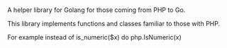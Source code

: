 # 

A helper library for Golang for those coming from PHP to Go.

This library implements functions and classes familiar to those with PHP.

For example instead of is_numeric($x) do php.IsNumeric(x)

